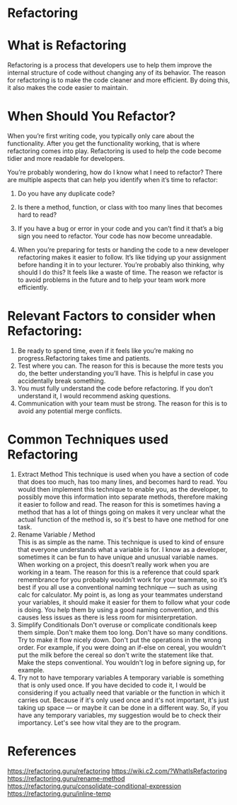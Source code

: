 # Refactoring


# What is Refactoring

Refactoring is a process that developers use to help them improve the internal structure of code without changing any of its behavior. The reason for refactoring is to make the code cleaner and more efficient. By doing this, it also makes the code easier to maintain.

# When Should You Refactor?
When you’re first writing code, you typically only care about the functionality. After you get the functionality working, that is where refactoring comes into play. Refactoring is used to help the code become tidier and more readable for developers.

You’re probably wondering, how do I know what I need to refactor?
There are multiple aspects that can help you identify when it’s time to refactor:

1. Do you have any duplicate code?

2. Is there a method, function, or class with too many lines that becomes hard to read?

3. If you have a bug or error in your code and you can’t find it  that’s a big sign you need to refactor. Your code has now become unreadable.

4. When you’re preparing for tests or handing the code to a new developer refactoring makes it easier to follow. It’s like tidying up your assignment before handing it in to your lecturer.
You’re probably also thinking, why should I do this? It feels like a waste of time.
The reason we refactor is to avoid problems in the future and to help your team work more efficiently.
# Relevant Factors to consider when Refactoring:
1. Be ready to spend time, even if it feels like you’re making no progress.Refactoring takes time and patients.
2. Test where you can. The reason for this is because the more tests you do, the better understanding you’ll have. This is helpful in case you accidentally break something.
3. You must fully understand the code before refactoring. If you don’t understand it, I would recommend asking questions.
4. Communication with your team must be strong. The reason for this is to avoid any potential merge conflicts.
# Common Techniques used Refactoring
1. Extract Method
This technique is used when you have a section of code that does too much, has too many lines, and becomes hard to read. You would then implement this technique to enable you, as the developer, to possibly move this information into separate methods, therefore making it easier to follow and read. The reason for this is sometimes having a method that has a lot of things going on makes it very unclear what the actual function of the method is, so it's best to have one method for one task.
2. Rename Variable / Method  
This is as simple as the name. This technique is used to kind of ensure that everyone understands what a variable is for. I know as a developer, sometimes it can be fun to have unique and unusual variable names. When working on a project, this doesn’t really work when you are working in a team.
The reason for this is a reference that could spark remembrance for you probably wouldn’t work for your teammate, so it’s best if you all use a conventional naming technique — such as using calc for calculator. My point is, as long as your teammates understand your variables, it should make it easier for them to follow what your code is doing. You help them by using a good naming convention, and this causes less issues as there is less room for misinterpretation.
3. Simplify Conditionals
Don't overuse or complicate conditionals keep them simple. Don't make them too long. Don't have so many conditions. Try to make it flow nicely down.
Don't put the operations in the wrong order. For example, if you were doing an if-else on cereal, you wouldn't put the milk before the cereal  so don't write the statement like that. Make the steps conventional. You wouldn't log in before signing up, for example.
4. Try not to have temporary variables 
A temporary variable is something that is only used once. If you have decided to code it, I would be considering if you actually need that variable or the function in which it carries out. Because if it's only used once and it's not important, it's just taking up space — or maybe it can be done in a different way. So, if you have any temporary variables, my suggestion would be to check their importancy. Let's see how vital they are to the program.
# References 
https://refactoring.guru/refactoring
https://wiki.c2.com/?WhatIsRefactoring
https://refactoring.guru/rename-method
https://refactoring.guru/consolidate-conditional-expression
https://refactoring.guru/inline-temp















